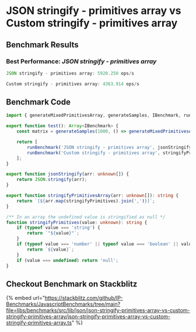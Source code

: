 
# JSON stringify - primitives array vs Custom stringify - primitives array
## Benchmark Results
### Best Performance: *JSON stringify - primitives array*
```typescript
JSON stringify - primitives array: 5920.250 ops/s
```

```typescript
Custom stringify - primitives array: 4363.914 ops/s
```

## Benchmark Code
```typescript
import { generateMixedPrimitivesArray, generateSamples, IBenchmark, runBenchmark } from '@javascript-benchmarks/shared';

export function test(): Array<IBenchmark> {
    const matrix = generateSamples(1000, () => generateMixedPrimitivesArray(1000, true));

    return [
        runBenchmark('JSON stringify - primitives array', jsonStringify, matrix),
        runBenchmark('Custom stringify - primitives array', stringifyPrimitivesArray, matrix),
    ];
}

export function jsonStringify(arr: unknown[]) {
    return JSON.stringify(arr);
}

export function stringifyPrimitivesArray(arr: unknown[]): string {
    return `[${arr.map(stringifyPrimitives).join(',')}]`;
}

/** In an array the undefined value is stringified as null */
function stringifyPrimitives(value: unknown): string {
    if (typeof value === 'string') {
        return `"${value}"`;
    }
    if (typeof value === 'number' || typeof value === 'boolean' || value === null) {
        return `${value}`;
    }
    if (value === undefined) return 'null';
}

```

## Checkout Benchmark on Stackblitz
{% embed url="https://stackblitz.com/github/IP-Benchmarks/JavascriptBenchmarks/tree/main?file=libs/benchmarks/src/lib/json/json-stringify-primitives-array-vs-custom-stringify-primitives-array/json-stringify-primitives-array-vs-custom-stringify-primitives-array.ts" %} 
